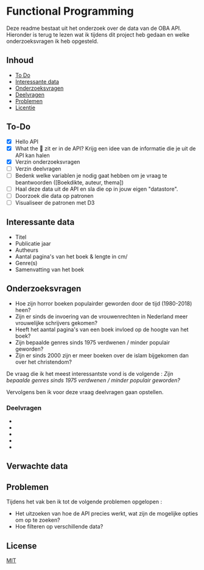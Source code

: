 # Functional Programming
Deze readme bestaat uit het onderzoek over de data van de OBA API. Hieronder is terug te lezen wat ik tijdens dit project heb gedaan en welke onderzoeksvragen ik heb opgesteld. 

## Inhoud
* [To Do](#to-do)
* [Interessante data](#interessante-data)
* [Onderzoeksvragen](#onderzoeksvragen)
* [Deelvragen](#deelvragen)
* [Problemen](#bronnen)
* [Licentie](#licentie)

## To-Do
- [X] Hello API
- [X] What the 🐒 zit er in de API? Krijg een idee van de informatie die je uit de API kan halen
- [X] Verzin onderzoeksvragen 
- [ ] Verzin deelvragen 
- [ ] Bedenk welke variablen je nodig gaat hebben om je vraag te beantwoorden ([Boekdikte, auteur, thema])
- [ ] Haal deze data uit de API en sla die op in jouw eigen "datastore".
- [ ] Doorzoek die data op patronen
- [ ] Visualiseer de patronen met D3

## Interessante data
* Titel
* Publicatie jaar
* Autheurs 
* Aantal pagina's van het boek & lengte in cm/
* Genre(s) 
* Samenvatting van het boek

## Onderzoeksvragen
* Hoe zijn horror boeken populairder geworden door de tijd (1980-2018) heen?
* Zijn er sinds de invoering van de vrouwenrechten in Nederland meer vrouwelijke schrijvers gekomen?
* Heeft het aantal pagina's van een boek invloed op de hoogte van het boek?
* Zijn bepaalde genres sinds 1975 verdwenen / minder populair geworden? 
* Zijn er sinds 2000 zijn er meer boeken over de islam bijgekomen dan over het christendom?

De vraag die ik het meest interessantste vond is de volgende : *Zijn bepaalde genres sinds 1975 verdwenen / minder populair geworden?*

Vervolgens ben ik voor deze vraag deelvragen gaan opstellen.

### Deelvragen
* 
*
*
*
*

## Verwachte data

## Problemen
Tijdens het vak ben ik tot de volgende problemen opgelopen :
* Het uitzoeken van hoe de API precies werkt, wat zijn de mogelijke opties om op te zoeken?
* Hoe filteren op verschillende data?

## License
[MIT](https://choosealicense.com/licenses/mit/)